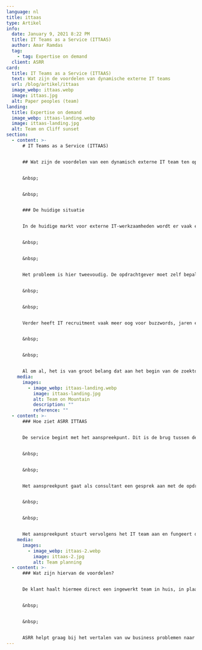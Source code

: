 ```yaml
---
language: nl
title: ittaas
type: Artikel
info:
  date: January 9, 2021 8:22 PM
  title: IT Teams as a Service (ITTAAS)
  author: Amar Ramdas
  tag:
    - tag: Expertise on demand
  client: ASRR
card:
  title: IT Teams as a Service (ITTAAS)
  text: Wat zijn de voordelen van dynamische externe IT teams
  url: /blog/artikel/ittaas
  image_webp: ittaas.webp
  image: ittaas.jpg
  alt: Paper peoples (team)
landing:
  title: Expertise on demand
  image_webp: ittaas-landing.webp
  image: ittaas-landing.jpg
  alt: Team on Cliff sunset
section:
  - content: >-
      # IT Teams as a Service (ITTAAS)


      ## Wat zijn de voordelen van een dynamisch externe IT team ten opzichte van een 1 op 1 recruitment strategie?


      &nbsp;


      &nbsp;


      ### De huidige situatie


      In de huidige markt voor externe IT-werkzaamheden wordt er vaak erg in hokjes gedacht. Een opdrachtgever klopt aan bij een recruitmentbureau en geeft aan wat voor competenties hij of zij denkt nodig te hebben voor de opdracht. De recruiter stelt dan op basis van deze input een opdrachtomschrijving op. Dit resulteert vaak in een eisenlijst waar developers op afknappen. Verder is de eisenlijst niet representatief voor het uiteindelijke werk, waardoor er niet de juiste persoon op de juiste plek wordt geplaatst.


      &nbsp;


      &nbsp;


      Het probleem is hier tweevoudig. De opdrachtgever moet zelf bepalen wat voor expertise hij of zij nodig heeft, terwijl dit soms een erg inhoudelijke vraag is. Er wordt daardoor vaak op voorhand al gekozen voor een verkeerde aanpak. 


      &nbsp;


      &nbsp;


      Verder heeft IT recruitment vaak meer oog voor buzzwords, jaren ervaring en andere zaken terwijl een goede developer zich eerder kenmerkt door groeipotentie en aanpassingsvermogen. Zaken die naar voren komen naarmate ze in teamverband werken en zichzelf ontwikkelen. De huidige factoren garanderen niet altijd een goede match. IT’ers worden afgeschrikt door opdrachten waarin de technische eisen niet kloppen of waarin er veel termen worden rondgegooid die niets te maken hebben met de technologie of de opdracht. Zo spreken opdrachtgevers en de inhuurkrachten vaak een andere taal.


      &nbsp;


      &nbsp;


      Al om al, het is van groot belang dat aan het begin van de zoektocht technische kennis wordt toegepast. Daarmee komen we bij wat in ons opzicht dé oplossing is: IT Teams as a Service.
    media:
      images:
        - image_webp: ittaas-landing.webp
          image: ittaas-landing.jpg
          alt: Team on Mountain
          description: ""
          reference: ""
  - content: >-
      ### Hoe ziet ASRR ITTAAS


      De service begint met het aanspreekpunt. Dit is de brug tussen de Business en IT. Het aanspreekpunt moet inhoudelijke kennis hebben, maar moet ook kunnen relativeren en begrijpen wat belangrijk is voor de opdrachtgever. Communicatie, kennis en begrip zijn hierbij belangrijk.


      &nbsp;


      &nbsp;


      Het aanspreekpunt gaat als consultant een gesprek aan met de opdrachtgever. Hierbij wordt geanalyseerd hoe het huidige proces in het bedrijf gaat, wat de knelpunten zijn en wat de technische oplossing hiervoor is.


      &nbsp;


      &nbsp;


      Het aanspreekpunt stuurt vervolgens het IT team aan en fungeert daarbij als product owner. Hierbij staat bewaking van de wensen van de klant centraal. Het IT team bestaat uit developers met verschillende expertises. De samenstelling van het team is dynamisch en gebaseerd op de opdracht. De ene keer bestaat deze uit een volledig front end team, de andere keer ligt de focus meer op back-end, etcetera. Dit zorgt voor minder onnodige overhead en de juiste expertise op de juiste plek.
    media:
      images:
        - image_webp: ittaas-2.webp
          image: ittaas-2.jpg
          alt: Team planning
  - content: >-
      ### Wat zijn hiervan de voordelen?


      De klant haalt hiermee direct een ingewerkt team in huis, in plaats van een set aan losse spelers. Dit zorgt voor besparing op gebied van recruitment- en inwerkkosten. Het probleem wordt van begin af aan al begeleid door een specialist. Dit zorgt ervoor dat de visie van de klant goed vertaald kan worden tot een werkend eindproduct. Hierbij wordt de klant volledig ontzorgd. Daarbij is er een centraal aanspreekpunt dat de technische vraagstukken kan vertalen naar taal die de klant begrijpt, zodat er toch nog executive beslissingen kunnen worden gemaakt over belangrijke aspecten binnen het proces. Tot slot kan er worden meegelift op ervaring en oplossingen die opgedaan zijn tijdens processen voor andere klanten.


      &nbsp;


      &nbsp;


      ASRR helpt graag bij het vertalen van uw business problemen naar IT oplossingen met behulp van een dynamisch schaalbaar ITTAAS.
---
```

